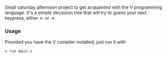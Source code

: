Small saturday afternoon project to get acquainted with the V programming language. It's a simple decission tree that will try to guess your next keypress, either <- or ->.


### Usage

Provided you have the V compiler installed, just run it with

```sh
v run main.v
```